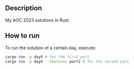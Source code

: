 ## Description

My AOC 2023 solutions in Rust.

## How to run
To run the solution of a certain day, execute: 
```bash
cargo run -p dayX # for the first part
cargo run -p dayX --features part2 # for the second part
```
